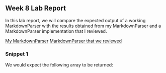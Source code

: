 ## Week 8 Lab Report

In this lab report, we will compare the expected output of a working MarkdownParser with the results obtained from my MarkdownParser and a MarkdownParser implementation that I reviewed.

[My MarkdownParser](https://github.com/theseb72/markdown-parser)
[MarkdownParser that we reviewed](https://github.com/cbaeucsd/markdown-parser/blob/main/MarkdownParse.java)

### Snippet 1

We would expect the following array to be returned:

